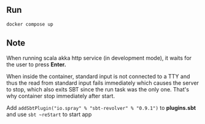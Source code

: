 ## Run
`docker compose up`

## Note
When running scala akka http service (in development mode), it waits for the user to press <b>Enter.</b>

When inside the container, standard input is not connected to a TTY and thus the read from standard input fails immediately which causes the server to stop, which also exits SBT since the run task was the only one. That's why container stop immediately after start.

Add `addSbtPlugin("io.spray" % "sbt-revolver" % "0.9.1")` to <b>plugins.sbt</b> and use `sbt ~reStart` to start app
